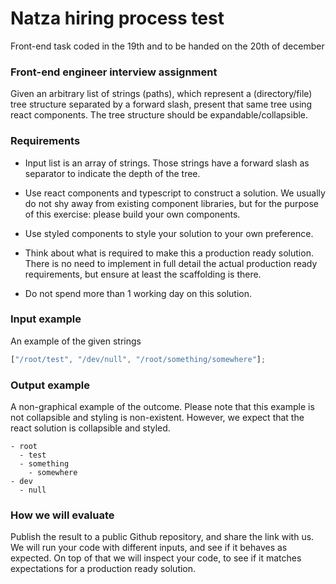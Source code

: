 # Natza hiring process test

Front-end task coded in the 19th and to be handed on the 20th of december

### Front-end engineer interview assignment

Given an arbitrary list of strings (paths), which represent a (directory/file) tree structure separated by a forward slash, present that same tree
using react components. The tree structure should be expandable/collapsible.

### Requirements

- Input list is an array of strings. Those strings have a forward slash as separator to indicate the depth of the tree.

- Use react components and typescript to construct a solution. We usually do not shy away from existing component libraries, but for the purpose of this exercise: please build your own components.

- Use styled components to style your solution to your own preference.

- Think about what is required to make this a production ready solution. There is no need to implement in full detail the actual production ready requirements, but ensure at least the scaffolding is there.

- Do not spend more than 1 working day on this solution.

### Input example

An example of the given strings

```javascript
["/root/test", "/dev/null", "/root/something/somewhere"];
```

### Output example

A non-graphical example of the outcome.
Please note that this example is not collapsible and styling is non-existent. However, we expect that the react solution is collapsible and styled.

```
- root
  - test
  - something
    - somewhere
- dev
  - null
```

### How we will evaluate

Publish the result to a public Github repository, and share the link with us.
We will run your code with different inputs, and see if it behaves as expected.
On top of that we will inspect your code, to see if it matches expectations for a production ready solution.

